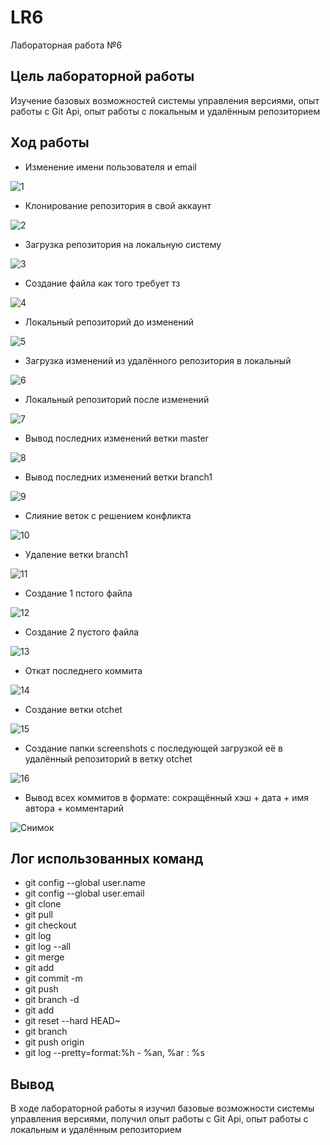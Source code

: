 # LR6
Лабораторная работа №6

## Цель лабораторной работы
Изучение базовых возможностей системы управления версиями, опыт работы с Git Api, опыт работы с локальным и удалённым репозиторием

## Ход работы
* Изменение имени пользователя и email

![1](https://user-images.githubusercontent.com/118620708/202865243-07b72d31-5f6c-43aa-9fe1-8ef143ab83b8.PNG)

* Клонирование репозитория в свой аккаунт

![2](https://user-images.githubusercontent.com/118620708/202865308-6786732e-54b3-4716-842e-b431d321266e.PNG)

* Загрузка репозитория на локальную систему

![3](https://user-images.githubusercontent.com/118620708/202865338-73cc6c08-7c9c-4325-80bc-3b8078e22232.PNG)

* Создание файла как того требует тз

![4](https://user-images.githubusercontent.com/118620708/202865353-e6a3bd99-7ae1-4ad0-925b-ef2d4d0d42ba.PNG)

* Локальный репозиторий до изменений

![5](https://user-images.githubusercontent.com/118620708/202865367-3aa323cd-4416-43d7-bf80-2cde3f0502be.PNG)

* Загрузка изменений из удалённого репозитория в локальный

![6](https://user-images.githubusercontent.com/118620708/202865386-984908ed-23e2-4b83-bda2-80d50440d1a1.PNG)

* Локальный репозиторий после изменений

![7](https://user-images.githubusercontent.com/118620708/202865394-f822af2d-cd3b-4eaf-8c92-e642f11973a9.PNG)

* Вывод последних изменений ветки master

![8](https://user-images.githubusercontent.com/118620708/202865413-a5603bb9-24a3-4a00-a5c7-387f0f80616c.PNG)

* Вывод последних изменений ветки branch1

![9](https://user-images.githubusercontent.com/118620708/202865426-f15b9065-3ebb-4988-a35b-b82c3a6bd706.PNG)

* Слияние веток с решением конфликта

![10](https://user-images.githubusercontent.com/118620708/202865438-a3fa2ac5-a441-4626-b59d-cd310f3c9111.PNG)

* Удаление ветки branch1

![11](https://user-images.githubusercontent.com/118620708/202865447-cd546db2-5f67-4214-ad64-99fb4c2dbc56.PNG)

* Создание 1 пстого файла

![12](https://user-images.githubusercontent.com/118620708/202865457-d505ccfe-98a9-4d3e-a6e2-9b4e89771c08.PNG)

* Создание 2 пустого файла

![13](https://user-images.githubusercontent.com/118620708/202865476-1e88dd5a-4fd0-4a8e-9212-07e6ffe4c6c7.PNG)

* Откат последнего коммита

![14](https://user-images.githubusercontent.com/118620708/202865504-b56d1c4f-9165-42e9-9be4-9bbb68b2453a.PNG)

* Создание ветки otchet

![15](https://user-images.githubusercontent.com/118620708/202865513-bfb3386f-b1ca-4e9d-aa49-0a6259e1ac8f.PNG)

* Создание папки screenshots с последующей загрузкой её в удалённый репозиторий в ветку otchet

![16](https://user-images.githubusercontent.com/118620708/202865529-b34f1b0b-2fc0-4727-beb5-8e4e21088a71.PNG)

* Вывод всех коммитов в формате: сокращённый хэш + дата + имя автора + комментарий

![Снимок](https://user-images.githubusercontent.com/118620708/202865543-4f38ce09-e8f7-4d1d-91cb-6996a3d2e25f.PNG)

## Лог использованных команд
* git config --global user.name
* git config --global user.email
* git clone
* git pull
* git checkout
* git log
* git log --all
* git merge
* git add
* git commit -m
* git push
* git branch -d
* git add
* git reset --hard HEAD~
* git branch
* git push origin
* git log --pretty=format:%h - %an, %ar : %s

## Вывод
В ходе лабораторной работы я изучил базовые возможности системы управления версиями, получил опыт работы с Git Api, опыт работы с локальным и удалённым репозиторием
